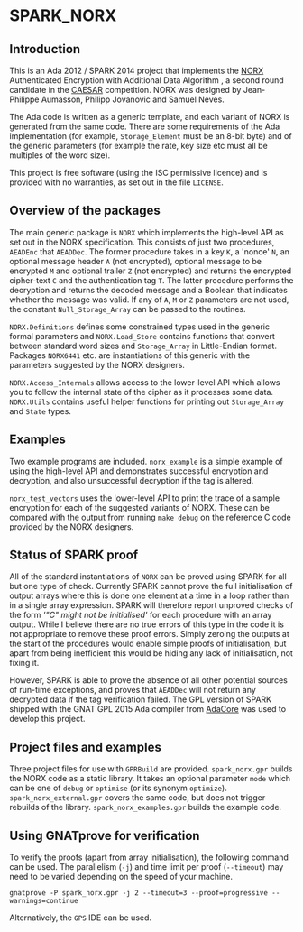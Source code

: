 # SPARK_NORX

## Introduction

This is an Ada 2012 / SPARK 2014 project that implements the
[NORX](https://norx.io/) Authenticated Encryption with Additional Data
Algorithm , a second round candidate in the
[CAESAR](http://competitions.cr.yp.to/caesar.html) competition. NORX was
designed by Jean-Philippe Aumasson, Philipp Jovanovic and Samuel Neves.

The Ada code is written as a generic template, and each variant of NORX is
generated from the same code. There are some requirements of the Ada
implementation (for example, `Storage_Element` must be an 8-bit byte) and of
the generic parameters (for example the rate, key size etc must all be
multiples of the word size).

This project is free software (using the ISC permissive licence) and is
provided with no warranties, as set out in the file `LICENSE`.

## Overview of the packages

The main generic package is `NORX` which implements the high-level API as set
out in the NORX specification. This consists of just two procedures, `AEADEnc`
that `AEADDec`. The former procedure takes in a key `K`, a 'nonce' `N`, an
optional message header `A` (not encrypted), optional message to be encrypted
`M` and optional trailer `Z` (not encrypted) and returns the encrypted
cipher-text `C` and the authentication tag `T`. The latter procedure performs
the decryption and returns the decoded message and a Boolean that indicates
whether the message was valid. If any of `A`, `M` or `Z` parameters are not
used, the constant `Null_Storage_Array` can be passed to the routines.

`NORX.Definitions` defines some constrained types used in the generic formal
parameters and `NORX.Load_Store` contains functions that convert between
standard word sizes and `Storage_Array` in Little-Endian format. Packages
`NORX6441` etc. are instantiations of this generic with the parameters
suggested by the NORX designers.

`NORX.Access_Internals` allows access to the lower-level API which allows you
to follow the internal state of the cipher as it processes some data.
`NORX.Utils` contains useful helper functions for printing out `Storage_Array`
and `State` types.

## Examples

Two example programs are included. `norx_example` is a simple example of using
the high-level API and demonstrates successful encryption and decryption, and
also unsuccessful decryption if the tag is altered.

`norx_test_vectors` uses the lower-level API to print the trace of a sample
encryption for each of the suggested variants of NORX. These can be compared
with the output from running `make debug` on the reference C code provided by
the NORX designers.

## Status of SPARK proof

All of the standard instantiations of `NORX` can be proved using SPARK for all
but one type of check. Currently SPARK cannot prove the full initialisation of
output arrays where this is done one element at a time in a loop rather than
in a single array expression. SPARK will therefore report unproved checks of
the form _'"C" might not be initialised'_ for each procedure with an array
output. While I believe there are no true errors of this type in the code it
is not appropriate to remove these proof errors. Simply zeroing the outputs at
the start of the procedures would enable simple proofs of initialisation, but
apart from being inefficient this would be hiding any lack of initialisation,
not fixing it.

However, SPARK is able to prove the absence of all other potential sources of
run-time exceptions, and proves that `AEADDec` will not return any decrypted
data if the tag verification failed. The GPL version of SPARK shipped with the
GNAT GPL 2015 Ada compiler from [AdaCore](http://libre.adacore.com/) was used
to develop this project.

## Project files and examples

Three project files for use with `GPRBuild` are provided. `spark_norx.gpr`
builds the NORX code as a static library. It takes an optional parameter
`mode` which can be one of `debug` or `optimise` (or its synonym `optimize`).
`spark_norx_external.gpr` covers the same code, but does not trigger rebuilds
of the library. `spark_norx_examples.gpr` builds the example code.

## Using GNATprove for verification

To verify the proofs (apart from array initialisation), the following command
can be used. The parallelism (`-j`) and time limit per proof (`--timeout`) may
need to be varied depending on the speed of your machine.

    gnatprove -P spark_norx.gpr -j 2 --timeout=3 --proof=progressive --warnings=continue

Alternatively, the `GPS` IDE can be used.
